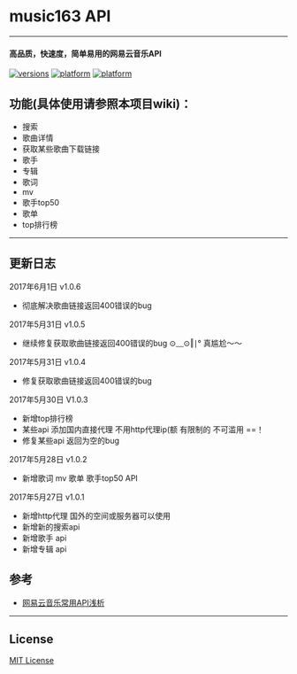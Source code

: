 # music163 API
***
#### 高品质，快速度，简单易用的网易云音乐API

[![versions](https://img.shields.io/badge/API-1.0.6-blue.svg)](https://www.icyuyan.net)
[![platform](https://img.shields.io/badge/php-5.6-green.svg)]()
[![platform](https://img.shields.io/badge/php-7.0-green.svg)]()

## **功能(**具体使用请参照本项目wiki**)：**

* 搜索
* 歌曲详情
* 获取某些歌曲下载链接
* 歌手
* 专辑
* 歌词
* mv
* 歌手top50
* 歌单
* top排行榜
***

## 更新日志

2017年6月1日 v1.0.6
* 彻底解决歌曲链接返回400错误的bug

2017年5月31日 v1.0.5
* 继续修复获取歌曲链接返回400错误的bug ⊙﹏⊙‖∣° 真尴尬～～

2017年5月31日 v1.0.4
* 修复获取歌曲链接返回400错误的bug

2017年5月30日 V1.0.3
* 新增top排行榜 
* 某些api 添加国内直接代理 不用http代理ip(额 有限制的  不可滥用 ==！
* 修复某些api 返回为空的bug

2017年5月28日 v1.0.2
* 新增歌词 mv 歌单 歌手top50 API


2017年5月27日 v1.0.1
* 新增http代理 国外的空间或服务器可以使用 
* 新增新的搜索api
* 新增歌手 api
* 新增专辑 api

## **参考**

* [网易云音乐常用API浅析](http://moonlib.com/606.html)

***

## License

[MIT License](https://github.com/axhello/NeteaseCloudMusicApi/blob/master/LICENSE)